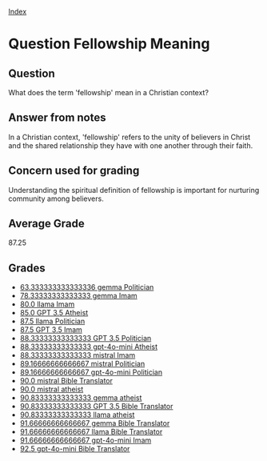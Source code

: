 
[Index](../../index.md)
# Question Fellowship Meaning
## Question
What does the term 'fellowship' mean in a Christian context?

## Answer from notes
In a Christian context, 'fellowship' refers to the unity of believers in Christ and the shared relationship they have with one another through their faith.

## Concern used for grading
Understanding the spiritual definition of fellowship is important for nurturing community among believers.

## Average Grade
87.25

## Grades
 * [63.333333333333336 gemma Politician](../answers/gemma_Politician/Fellowship_Meaning.md)
 * [78.33333333333333 gemma Imam](../answers/gemma_Imam/Fellowship_Meaning.md)
 * [80.0 llama Imam](../answers/llama_Imam/Fellowship_Meaning.md)
 * [85.0 GPT 3.5 Atheist](../answers/GPT_3.5_Atheist/Fellowship_Meaning.md)
 * [87.5 llama Politician](../answers/llama_Politician/Fellowship_Meaning.md)
 * [87.5 GPT 3.5 Imam](../answers/GPT_3.5_Imam/Fellowship_Meaning.md)
 * [88.33333333333333 GPT 3.5 Politician](../answers/GPT_3.5_Politician/Fellowship_Meaning.md)
 * [88.33333333333333 gpt-4o-mini Atheist](../answers/gpt-4o-mini_Atheist/Fellowship_Meaning.md)
 * [88.33333333333333 mistral Imam](../answers/mistral_Imam/Fellowship_Meaning.md)
 * [89.16666666666667 mistral Politician](../answers/mistral_Politician/Fellowship_Meaning.md)
 * [89.16666666666667 gpt-4o-mini Politician](../answers/gpt-4o-mini_Politician/Fellowship_Meaning.md)
 * [90.0 mistral Bible Translator](../answers/mistral_Bible_Translator/Fellowship_Meaning.md)
 * [90.0 mistral atheist](../answers/mistral_atheist/Fellowship_Meaning.md)
 * [90.83333333333333 gemma atheist](../answers/gemma_atheist/Fellowship_Meaning.md)
 * [90.83333333333333 GPT 3.5 Bible Translator](../answers/GPT_3.5_Bible_Translator/Fellowship_Meaning.md)
 * [90.83333333333333 llama atheist](../answers/llama_atheist/Fellowship_Meaning.md)
 * [91.66666666666667 gemma Bible Translator](../answers/gemma_Bible_Translator/Fellowship_Meaning.md)
 * [91.66666666666667 llama Bible Translator](../answers/llama_Bible_Translator/Fellowship_Meaning.md)
 * [91.66666666666667 gpt-4o-mini Imam](../answers/gpt-4o-mini_Imam/Fellowship_Meaning.md)
 * [92.5 gpt-4o-mini Bible Translator](../answers/gpt-4o-mini_Bible_Translator/Fellowship_Meaning.md)
